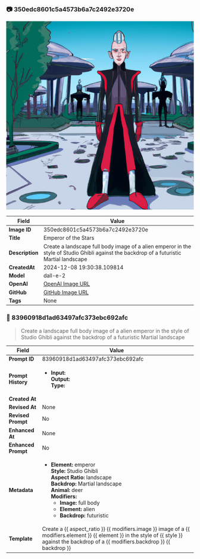 

### 📷 350edc8601c5a4573b6a7c2492e3720e 


![data.id](./350edc8601c5a4573b6a7c2492e3720e.jpg)


| Field          | Value                                                                                                                     |
|----------------|---------------------------------------------------------------------------------------------------------------------------|
| **Image ID**             | 350edc8601c5a4573b6a7c2492e3720e                                                                                                             |
| **Title**           | Emperor of the Stars                                                                                                       |
| **Description**           | Create a landscape full body image of a alien emperor in the style of Studio Ghibli against the backdrop of a futuristic Martial landscape                                                                                                       |
| **CreatedAt**        | 2024-12-08 19:30:38.109814                                                                                                        |
| **Model**        | dall-e-2                                                                                                        |
| **OpenAI**         | [OpenAI Image URL](https://oaidalleapiprodscus.blob.core.windows.net/private/org-TZj0gKpq3CiXdXNznVOkBYav/user-t5KW5S6yYiCS0u4yDWasqnEP/img-cIiEMgKvDBVAtP85hPGnvqpu.png?st=2024-12-08T18%3A30%3A32Z&se=2024-12-08T20%3A30%3A32Z&sp=r&sv=2024-08-04&sr=b&rscd=inline&rsct=image/png&skoid=d505667d-d6c1-4a0a-bac7-5c84a87759f8&sktid=a48cca56-e6da-484e-a814-9c849652bcb3&skt=2024-12-07T23%3A11%3A00Z&ske=2024-12-08T23%3A11%3A00Z&sks=b&skv=2024-08-04&sig=WNbrKEhwYRqiWTSwL09bHEqCOSv%2BI%2BNh9wGMWeTIwTY%3D)                                                                                |
| **GitHub**         | [GitHub Image URL](https://raw.githubusercontent.com/Caneta-Silva/studio-ghibli/blob/main/images/350edc8601c5a4573b6a7c2492e3720e/350edc8601c5a4573b6a7c2492e3720e.jpg)                                                                                |
| **Tags**       | None                                                                                                                   |

### 📜 83960918d1ad63497afc373ebc692afc

> Create a landscape full body image of a alien emperor in the style of Studio Ghibli against the backdrop of a futuristic Martial landscape

| Field          | Value                                                                                                                                                                      |
|----------------|----------------------------------------------------------------------------------------------------------------------------------------------------------------------------|
| **Prompt ID**  | 83960918d1ad63497afc373ebc692afc                                                                                                                                                            |
| **Prompt History** | <ul><li>**Input:**  <br> **Output:**  <br> **Type:** </li></ul> |
| **Created At** |                                                                                                                                                    |
| **Revised At** | None                                                                                                                                                   |
| **Revised Prompt** | No                                                                                                                                                                      |
| **Enhanced At** | None                                                                                                                                                  |
| **Enhanced Prompt** | No                                                                                                                                                                    |
| **Metadata**   | <ul><li>**Element:** emperor <br> **Style:** Studio Ghibli <br> **Aspect Ratio:** landscape <br> **Backdrop:** Martial landscape <br> **Animal:** deer <br> **Modifiers:**<ul><li>**Image:** full body</li><li>**Element:** alien</li><li>**Backdrop:** futuristic</li></ul></li></ul> |
| **Template**   | Create a {{ aspect_ratio }} {{ modifiers.image }} image of a {{ modifiers.element }} {{ element }} in the style of {{ style }} against the backdrop of a {{ modifiers.backdrop }} {{ backdrop }}                                                                                                                                           |


